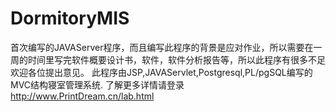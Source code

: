 # DormitoryMIS

首次编写的JAVAServer程序，而且编写此程序的背景是应对作业，所以需要在一周的时间里写完软件概要设计书，软件，软件分析报告等，所以此程序有很多不足欢迎各位提出意见。
此程序由JSP,JAVAServlet,Postgresql,PL/pgSQL编写的MVC结构寝室管理系统.
了解更多详情请登录
http://www.PrintDream.cn/lab.html